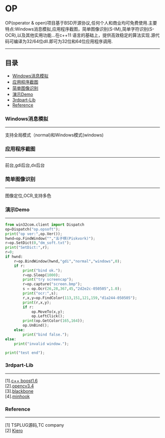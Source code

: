 OP
===========
OP(operator & open)项目基于BSD开源协议,任何个人和商业均可免费使用.主要特点:Windows消息模拟,应用程序截图，简单图像识别(S-IM),简单字符识别(S-OCR),以及其他实用功能...在c++11 语言的基础上，提供高效稳定的算法实现.源代码可编译为32/64位dll.即可为32位和64位应用程序调用.



***
## 目录
* [Windows消息模拟](#Windows消息模拟)
* [应用程序截图](#应用程序截图)
* [简单图像识别](#简单图像识别)
* [演示Demo](#演示Demo)
* [3rdpart-Lib](#3rdpart-Lib)
* [Reference](#Reference)


### Windows消息模拟
---
支持全局模式（normal)和Windows模式(windows)

### 应用程序截图
---
前台,gdi后台,dx后台
### 简单图像识别
---
图像定位,OCR,支持多色  
### 演示Demo  
---
```Python
from win32com.client import Dispatch
op=Dispatch("op.opsoft");
print("op ver:",op.Ver());
hwnd=op.FindWindow("","五子棋(Piskvork)");
r=op.SetDict(0,"dm_soft.txt");
print("SetDict:",r);
r=0;
if hwnd:
	r=op.BindWindow(hwnd,"gdi","normal","windows",0);
	if r:
		print("bind ok.");
		r=op.Sleep(1000);
		print("try screencap");
		r=op.capture("screen.bmp");
		s = op.Ocr(26,28,367,45,"2d2e2c-050505",1.0);
		print("ocr:",s);
		r,x,y=op.FindColor(113,151,121,159,"d1a244-050505");
		print(r,x,y);
		if r:
			op.MoveTo(x,y);
			op.LeftClick();
		print(op.GetColor(165,164));
		op.UnBind();
	else:
		print("bind false.");
else:
	print("invalid window.");

print("test end");
```
### 3rdpart-Lib  
---
[1].[c++ boost1.6](https://www.boost.org/)  
[2].[opencv3.4](https://opencv.org/)  
[3].[blackbone](https://github.com/DarthTon/Blackbone.git)  
[4].[minhook](https://github.com/TsudaKageyu/minhook.git)  

### Reference
---
[1] TSPLUG源码,TC company  
[2] [Kiero](https://github.com/Rebzzel/kiero.git)  
